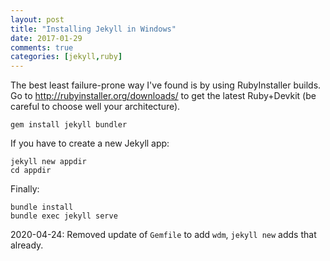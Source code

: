 ```yaml
---
layout: post
title: "Installing Jekyll in Windows"
date: 2017-01-29
comments: true
categories: [jekyll,ruby]
---
```


The best least failure-prone way I've found is by using RubyInstaller builds. Go to http://rubyinstaller.org/downloads/ to get the latest Ruby+Devkit (be careful to choose well your architecture).

    gem install jekyll bundler

If you have to create a new Jekyll app:

    jekyll new appdir
    cd appdir

Finally:

    bundle install
    bundle exec jekyll serve


2020-04-24: Removed update of `Gemfile` to add `wdm`, `jekyll new` adds that already.